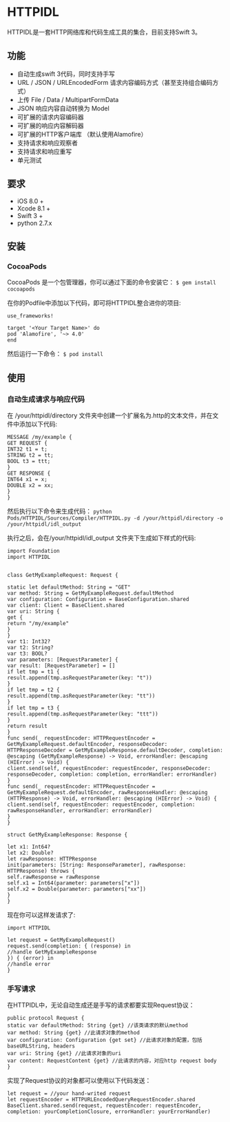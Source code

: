 # HTTPIDL
HTTPIDL是一套HTTP网络库和代码生成工具的集合，目前支持Swift 3。

## 功能
* 自动生成swift 3代码，同时支持手写
* URL / JSON / URLEncodedForm 请求内容编码方式（甚至支持组合编码方式）
* 上传 File / Data / MultipartFormData
* JSON 响应内容自动转换为 Model
* 可扩展的请求内容编码器
* 可扩展的响应内容解码器
* 可扩展的HTTP客户端库 （默认使用Alamofire）
* 支持请求和响应观察者
* 支持请求和响应重写
* 单元测试

## 要求
* iOS 8.0 +
* Xcode 8.1 + 
* Swift 3 +
* python 2.7.x

## 安装
### CocoaPods
CocoaPods 是一个包管理器，你可以通过下面的命令安装它：
`$ gem install cocoapods`

在你的Podfile中添加以下代码，即可将HTTPIDL整合进你的项目:
```
use_frameworks!

target '<Your Target Name>' do
pod 'Alamofire', '~> 4.0'
end
```

然后运行一下命令：
`$ pod install`

## 使用
### 自动生成请求与响应代码
在 /your/httpidl/directory 文件夹中创建一个扩展名为.http的文本文件，并在文件中添加以下代码:
```
MESSAGE /my/example {
GET REQUEST {
INT32 t1 = t;
STRING t2 = tt;
BOOL t3 = ttt;
}
GET RESPONSE {
INT64 x1 = x;
DOUBLE x2 = xx;
}
}
```

然后执行以下命令来生成代码：
`python Pods/HTTPIDL/Sources/Compiler/HTTPIDL.py -d /your/httpidl/directory -o /your/httpidl/idl_output`

执行之后，会在/your/httpidl/idl_output 文件夹下生成如下样式的代码:
```
import Foundation
import HTTPIDL


class GetMyExampleRequest: Request {

static let defaultMethod: String = "GET"
var method: String = GetMyExampleRequest.defaultMethod
var configuration: Configuration = BaseConfiguration.shared
var client: Client = BaseClient.shared
var uri: String {
get {
return "/my/example"
}
}
var t1: Int32?
var t2: String?
var t3: BOOL?
var parameters: [RequestParameter] {
var result: [RequestParameter] = []
if let tmp = t1 {
result.append(tmp.asRequestParameter(key: "t"))
}
if let tmp = t2 {
result.append(tmp.asRequestParameter(key: "tt"))
}
if let tmp = t3 {
result.append(tmp.asRequestParameter(key: "ttt"))
}
return result
}
func send(_ requestEncoder: HTTPRequestEncoder = GetMyExampleRequest.defaultEncoder, responseDecoder: HTTPResponseDecoder = GetMyExampleResponse.defaultDecoder, completion: @escaping (GetMyExampleResponse) -> Void, errorHandler: @escaping (HIError) -> Void) {
client.send(self, requestEncoder: requestEncoder, responseDecoder: responseDecoder, completion: completion, errorHandler: errorHandler)
}
func send(_ requestEncoder: HTTPRequestEncoder = GetMyExampleRequest.defaultEncoder, rawResponseHandler: @escaping (HTTPResponse) -> Void, errorHandler: @escaping (HIError) -> Void) {
client.send(self, requestEncoder: requestEncoder, completion: rawResponseHandler, errorHandler: errorHandler)
}
}

struct GetMyExampleResponse: Response {

let x1: Int64?
let x2: Double?
let rawResponse: HTTPResponse
init(parameters: [String: ResponseParameter], rawResponse: HTTPResponse) throws {
self.rawResponse = rawResponse
self.x1 = Int64(parameter: parameters["x"])
self.x2 = Double(parameter: parameters["xx"])
}
}
```


现在你可以这样发请求了: 
```
import HTTPIDL

let request = GetMyExampleRequest()
request.send(completion: { (response) in
//handle GetMyExampleResponse
}) { (error) in
//handle error
}
```

### 手写请求

在HTTPIDL中，无论自动生成还是手写的请求都要实现Request协议：
```
public protocol Request {
static var defaultMethod: String {get} //该类请求的默认method
var method: String {get} //此请求对象的method
var configuration: Configuration {get set} //此请求对象的配置，包括baseURLString, headers
var uri: String {get} //此请求对象的uri
var content: RequestContent {get} //此请求的内容，对应http request body
}
```

实现了Request协议的对象都可以使用以下代码发送：
```
let request = //your hand-writed request
let requestEncoder = HTTPURLEncodedQueryRequestEncoder.shared
BaseClient.shared.send(request, requestEncoder: requestEncoder, completion: yourCompletionClosure, errorHandler: yourErrorHandler)
```


